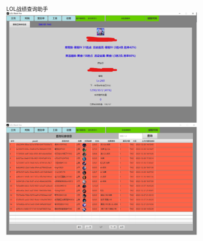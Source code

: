 LOL战绩查询助手
![输入图片说明](src/main/resources/com/qq/lol/frame/static/image.png)
![输入图片说明](src/main/resources/com/qq/lol/frame/static/profile_icon/%E5%B1%8F%E5%B9%95%E6%88%AA%E5%9B%BE%202024-06-06%20092729.png)
